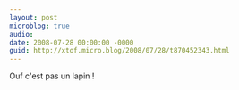 ```yaml
---
layout: post
microblog: true
audio: 
date: 2008-07-28 00:00:00 -0000
guid: http://xtof.micro.blog/2008/07/28/t870452343.html
---
```

Ouf c'est pas un lapin !
